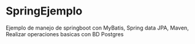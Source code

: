 # SpringEjemplo
Ejemplo de manejo de springboot con MyBatis, Spring data JPA, Maven, Realizar operaciones basicas con BD Postgres
